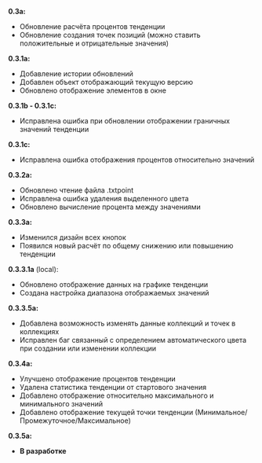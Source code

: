 __0.3a:__
- Обновление расчёта процентов тенденции
- Обновление создания точек позиций
(можно ставить положительные и отрицательные значения)

__0.3.1а:__
- Добавление истории обновлений
- Добавлен объект отображающий текущую версию
- Обновлено отображение элементов в окне

__0.3.1b - 0.3.1с:__
- Исправлена ошибка при обновлении отображении граничных значений тенденции

__0.3.1с:__
- Исправлена ошибка отображения процентов относительно значений

__0.3.2a:__
- Обновлено чтение файла .txtpoint
- Исправлена ошибка удаления выделенного цвета
- Обновлено вычисление процента между значениями

__0.3.3a:__
- Изменился дизайн всех кнопок
- Появился новый расчёт по общему снижению или повышению тенденции

__0.3.3.1a__ (local):
- Обновлено отображение данных на графике тенденции
- Создана настройка диапазона отображаемых значений

__0.3.3.5a:__
- Добавлена возможность изменять данные коллекций и точек в коллекциях
- Исправлен баг связанный с определением автоматического цвета при создании или изменении коллекции

__0.3.4a:__
- Улучшено отображение процентов тенденции
- Удалена статистика тенденции от стартового значения
- Добавлено отображение относительно максимального и минимального значений
- Добавлено отображение текущей точки тенденции (Минимальное/Промежуточное/Максимальное)

__0.3.5a:__
- **В разработке**